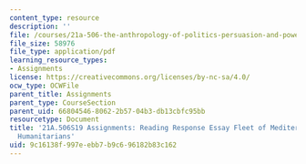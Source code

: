 ```yaml
---
content_type: resource
description: ''
file: /courses/21a-506-the-anthropology-of-politics-persuasion-and-power-spring-2019/9c16138f997eebb7b9c696182b83c162_MIT21A_506S19_Sec4Mod2Respons3.pdf
file_size: 58976
file_type: application/pdf
learning_resource_types:
- Assignments
license: https://creativecommons.org/licenses/by-nc-sa/4.0/
ocw_type: OCWFile
parent_title: Assignments
parent_type: CourseSection
parent_uid: 66804546-8062-2b57-04b3-db13cbfc95bb
resourcetype: Document
title: '21A.506S19 Assignments: Reading Response Essay Fleet of Mediterranean Border
  Humanitarians'
uid: 9c16138f-997e-ebb7-b9c6-96182b83c162
---
```

